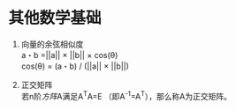 其他数学基础
====
1. 向量的余弦相似度<br>
a・b =||a|| × ||b|| × cos(θ)<br>
cos(θ) = (a・b) / (||a|| × ||b||)

2. 正交矩阵<br>
若n阶*方阵*A满足A<sup>T</sup>A=E （即A<sup>-1</sup>=A<sup>T</sup>），那么称A为正交矩阵。
